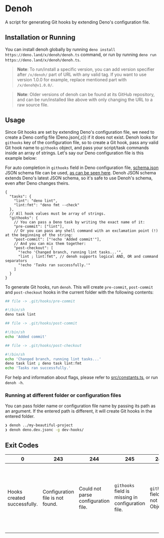 # Denoh

A script for generating Git hooks by extending Deno's configuration file.

## Installation or Running

You can install denoh globally by running `deno install https://deno.land/x/denoh/denoh.ts` command, or run by running `deno run https://deno.land/x/denoh/denoh.ts`.

> **Note**: To run/install a specific version, you can add version specifier after `/x/denoh/` part of URL with any valid tag. If you want to use version 1.0.0 for example, replace mentioned part with `/x/denoh@v1.0.0/`.

> **Note**: Older versions of denoh can be found at its GitHub repository, and can be run/installed like above with only changing the URL to a raw source file.

## Usage

Since Git hooks are set by extending Deno's configuration file, we need to create a Deno config file (Deno.json{,c}) if it does not exist. Denoh looks for `githooks` key of the configuration file, so to create a Git hook, pass any valid Git hook name to `githooks` object, and pass your script/task commands inside an array of strings. Let's say our Deno configuration file is this example below:

For auto completion in `githooks` field in Deno configuration file, [schema.json](schema.json) JSON schema file can be used, [as can be seen here](deno.json#L2). Denoh JSON schema extends Deno's latest JSON schema, so it's safe to use Denoh's schema, even after Deno changes theirs.

```jsonc
{
  "tasks": {
    "lint": "deno lint",
    "lint:fmt": "deno fmt --check"
  },
  // All hook values must be array of strings.
  "githooks": {
    // You can pass a Deno task by writing the exact name of it:
    "pre-commit": ["lint"],
    // Or you can pass any shell command with an exclamation point (!) at the beginning of the string:
    "post-commit": ["!echo 'Added commit'"],
    // And you can mix them together:
    "post-checkout": [
      "!echo 'Changed branch, running lint tasks...'",
      "lint ; lint:fmt", // denoh supports logical AND, OR and command separators
      "!echo 'Tasks ran successfully.'"
    ]
  }
}
```

To generate Git hooks, run `denoh`. This will create `pre-commit`, `post-commit` and `post-checkout` hooks in the current folder with the following contents:

```sh
## file -> .git/hooks/pre-commit

#!/bin/sh
deno task lint

## file -> .git/hooks/post-commit

#!/bin/sh
echo 'Added commit'

## file -> .git/hooks/post-checkout

#!/bin/sh
echo 'Changed branch, running lint tasks...'
deno task lint ; deno task lint:fmt
echo 'Tasks ran successfully.'
```

For help and information about flags, please refer to [src/constants.ts](src/constants.ts#L36-L54), or run `denoh -h`.

### Running at different folder or configuration files

You can pass folder name or configuration file name by passing its path as an argument. If the entered path is different, it will create Git hooks in the entered folder.

```sh
❯ denoh ../my-beautiful-project
❯ denoh deno.dev.jsonc -g dev-hooks/
```

## Exit Codes

| 0                           | 243                              | 244                                 | 245                                                | 246                                | 247                  | 248                                                                                                      | 249                                | 255                           |
| --------------------------- | -------------------------------- | ----------------------------------- | -------------------------------------------------- | ---------------------------------- | -------------------- | -------------------------------------------------------------------------------------------------------- | ---------------------------------- | ----------------------------- |
| Hooks created successfully. | Configuration file is not found. | Could not parse configuration file. | `githooks` field is missing in configuration file. | `githooks` field is not an Object. | No Git hook created. | Current folder is not a Git repository. (To specify a folder to create hooks in, `-g` flag can be used.) | Entered file is not a config file. | An unexpected error occurred. |
